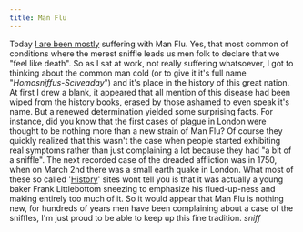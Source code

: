 ```yaml
---
title: Man Flu
---
```

Today [I are been mostly](http://www.bbc.co.uk/comedy/fastshow/characters/jesse.shtml) suffering with Man Flu. Yes, that most common of conditions where the merest sniffle leads us men folk to declare that we "feel like death". So as I sat at work, not really suffering whatsoever, I got to thinking about the common man cold (or to give it it's full name "*Homosniffus-Sciveaday*") and it's place in the history of this great nation. At first I drew a blank, it appeared that all mention of this disease had been wiped from the history books, erased by those ashamed to even speak it's name. But a renewed determination yielded some surprising facts. For instance, did you know that the first cases of plague in London were thought to be nothing more than a new strain of Man Flu? Of course they quickly realized that this wasn't the case when people started exhibiting real symptoms rather than just complaining a lot because they had "a bit of a sniffle". The next recorded case of the dreaded affliction was in 1750, when on March 2nd there was a small earth quake in London. What most of these so called '[History](http://www.answers.com/1750)' sites wont tell you is that it was actually a young baker Frank Littlebottom sneezing to emphasize his flued-up-ness and making entirely too much of it. So it would appear that Man Flu is nothing new, for hundreds of years men have been complaining about a case of the sniffles, I'm just proud to be able to keep up this fine tradition. *sniff*